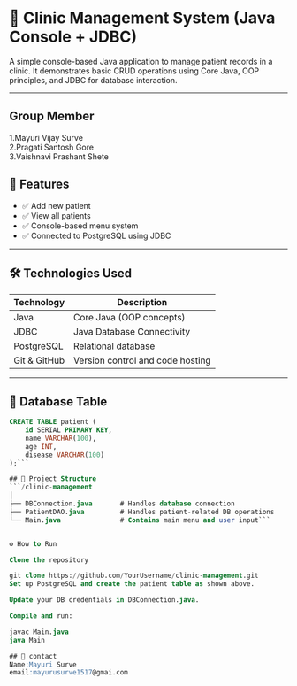 # 🏥 Clinic Management System (Java Console + JDBC)

A simple console-based Java application to manage patient records in a clinic. It demonstrates basic CRUD operations using Core Java, OOP principles, and JDBC for database interaction.

---

## Group Member
1.Mayuri Vijay Surve  
2.Pragati Santosh Gore  
3.Vaishnavi Prashant Shete

## 📌 Features

- ✅ Add new patient
- ✅ View all patients
- ✅ Console-based menu system
- ✅ Connected to PostgreSQL using JDBC

---

## 🛠 Technologies Used

| Technology   | Description                       |
|--------------|-----------------------------------|
| Java         | Core Java (OOP concepts)          |
| JDBC         | Java Database Connectivity        |
| PostgreSQL   | Relational database               |
| Git & GitHub | Version control and code hosting  |

---

## 🧾 Database Table

```sql
CREATE TABLE patient (
    id SERIAL PRIMARY KEY,
    name VARCHAR(100),
    age INT,
    disease VARCHAR(100)
);```

## 🧾 Project Structure
```/clinic-management
│
├── DBConnection.java       # Handles database connection
├── PatientDAO.java         # Handles patient-related DB operations
└── Main.java               # Contains main menu and user input```


⚙ How to Run

Clone the repository

git clone https://github.com/YourUsername/clinic-management.git
Set up PostgreSQL and create the patient table as shown above.

Update your DB credentials in DBConnection.java.

Compile and run:

javac Main.java
java Main

## 🧾 contact
Name:Mayuri Surve
email:mayurusurve1517@gmai.com


